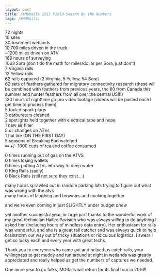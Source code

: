 ```yaml
---
layout: post
title: /#MORails 2015 Field Season By the Numbers
tags: /#MORails, 
---
```


72 nights  
10 sites  
30 treatment wetlands  
10,700 miles driven in the truck  
~1200 miles driven on ATV  
169 hours of surveying  
1063 Sora (don't do the math for miles/dollar per Sora, just don't)  
7 Virginia rails  
12 Yellow rails  
62 rails captured (3 Virginia, 5 Yellow, 54 Sora)  
62 sets of feathers gathered for migratory connectivity research (these will be combined with feathers from previous years, the 60 from Canada this summer and hunter feathers from all over the central US!!!)  
120 hours of nighttime go pro video footage (videos will be posted once I get time to process them)  
5 fouled spark plugs  
3 carburetors cleaned  
2 spotlights held together with electrical tape and hope  
1 new air filter  
5 oil changes on ATVs  
1 flat tire (ON THE FIRST DAY)  
5 seasons of Breaking Bad watched  
∞ +/- 1000 cups of tea and coffee consumed  
  
0 times running out of gas on the ATVS  
0 times losing wallets  
0 times putting ATVs into way to deep water  
0 King Rails (sadly)  
0 Black Rails (still not sure they exist....)
  
many hours sprawled out in random parking lots trying to figure out what was wrong with the atvs  
many hours of laughing and brownies and cooking together

and we're even coming in just SLIGHTLY under budget *phew*

yet another successful year, in large part thanks to the wonderful work of my great technician Hailee Pavisich who was always willing to do anything I asked her (including hours of mindless data entry). Her enthusiasm for rails was wonderful, and she is a great rail catcher and was always quick to help brainstorm our way out of tricky situations or ridiculous logistics. I swear I get so lucky each and every year with great techs.  

Thank you to everyone who came out and helped us catch rails, your willingness to get muddy and run around at night in wetlands was greatly appreciated and really helped us get the numbers of captures we needed.

One more year to go folks, MORails will return for its final tour in 2016!!
